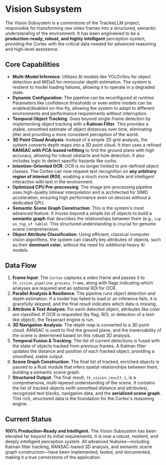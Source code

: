 # Vision Subsystem

The Vision Subsystem is a cornerstone of the TrackieLLM project, responsible for transforming raw video frames into a structured, semantic understanding of the environment. It has been engineered to be a **production-ready, robust, and highly intelligent** perception system, providing the Cortex with the critical data needed for advanced reasoning and high-level assistance.

## Core Capabilities

-   **Multi-Model Inference**: Utilizes AI models like YOLOv5nu for object detection and MiDaS for monocular depth estimation. The system is resilient to model loading failures, allowing it to operate in a degraded state.
-   **Dynamic Configuration**: The pipeline can be reconfigured at runtime. Parameters like confidence thresholds or even entire models can be enabled/disabled on-the-fly, allowing the system to adapt to different environments and performance requirements without interruption.
-   **Temporal Object Tracking**: Goes beyond single-frame detection by implementing object tracking with a **Kalman Filter**. This provides a stable, smoothed estimate of object distances over time, eliminating jitter and providing a more consistent perception of the world.
-   **3D Point Cloud Analysis**: Instead of a simple 2D grid analysis, the system converts depth maps into a 3D point cloud. It then uses a refined **RANSAC with PCA-based refitting** to find the ground plane with high accuracy, allowing for robust obstacle and hole detection. It also includes logic to detect specific hazards like curbs.
-   **Intention-Oriented OCR**: OCR is no longer limited to pre-defined object classes. The Cortex can now request text recognition on **any arbitrary region of interest (ROI)**, enabling a much more flexible and intelligent interaction with text in the environment.
-   **Optimized CPU Pre-processing**: The image pre-processing pipeline uses high-quality bilinear interpolation and is architected for SIMD acceleration, ensuring high performance even on devices without a dedicated GPU.
-   **Semantic Scene Graph Construction**: This is the system's most advanced feature. It moves beyond a simple list of objects to build a **semantic graph** that describes the relationships between them (e.g., `cup on_top_of table`). This structured understanding is crucial for genuine scene comprehension.
-   **Object Attribute Classification**: Using efficient, classical computer vision algorithms, the system can classify key attributes of objects, such as their **dominant color**, without the need for additional heavy AI models.

## Data Flow

1.  **Frame Input**: The `Cortex` captures a video frame and passes it to `tk_vision_pipeline_process_frame`, along with flags indicating which analyses are required and an optional ROI for OCR.
2.  **Parallel Analysis & Resilience**: The pipeline runs object detection and depth estimation. If a model has failed to load or an inference fails, it is gracefully skipped, and the final result indicates which data is missing.
3.  **Attribute & Text Analysis**: For each detected object, attributes like color are classified. If OCR is requested (by flag, ROI, or detection of a text-like object), the Tesseract engine is run.
4.  **3D Navigation Analysis**: The depth map is converted to a 3D point cloud. RANSAC is used to find the ground plane, and the traversability of the scene is determined based on this robust 3D analysis.
5.  **Temporal Fusion & Tracking**: The list of current detections is fused with the state of objects tracked from previous frames. A Kalman filter updates the distance and position of each tracked object, providing a smoothed, stable output.
6.  **Scene Graph Construction**: The final list of tracked, enriched objects is passed to a Rust module that infers spatial relationships between them, building a semantic scene graph.
7.  **Structured Output**: The final result, `tk_vision_result_t`, is a comprehensive, multi-layered understanding of the scene. It contains the list of tracked objects (with smoothed distance and attributes), recognized text blocks, navigation data, and the **serialized scene graph**. This rich, structured data is the foundation for the Cortex's reasoning engine.

## Current Status

**100% Production-Ready and Intelligent.** The Vision Subsystem has been elevated far beyond its initial requirements. It is now a robust, resilient, and deeply intelligent perception system. All advanced features—including Kalman filter tracking, RANSAC-based 3D analysis, and semantic scene graph construction—have been implemented, tested, and documented, making it a true cornerstone of the application.